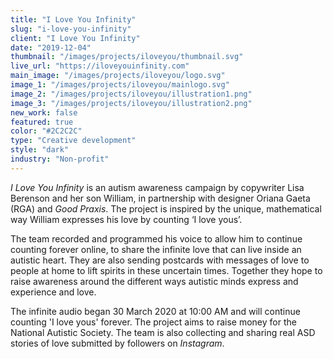```yaml
---
title: "I Love You Infinity"
slug: "i-love-you-infinity"
client: "I Love You Infinity"
date: "2019-12-04"
thumbnail: "/images/projects/iloveyou/thumbnail.svg"
live_url: "https://iloveyouinfinity.com"
main_image: "/images/projects/iloveyou/logo.svg"
image_1: "/images/projects/iloveyou/mainlogo.svg"
image_2: "/images/projects/iloveyou/illustration1.png"
image_3: "/images/projects/iloveyou/illustration2.png"
new_work: false
featured: true
color: "#2C2C2C"
type: "Creative development"
style: "dark"
industry: "Non-profit"
---
```

_I Love You Infinity_ is an autism awareness campaign by copywriter Lisa
Berenson and her son William, in partnership with designer Oriana Gaeta (RGA)
and _Good Praxis_. The project is inspired by the unique, mathematical way
William expresses his love by counting ‘I love yous’.

The team recorded and programmed his voice to allow him to continue counting
forever online, to share the infinite love that can live inside an autistic
heart. They are also sending postcards with messages of love to people at home
to lift spirits in these uncertain times. Together they hope to raise awareness
around the different ways autistic minds express and experience and love.

The infinite audio began 30 March 2020 at 10:00 AM and will continue counting 'I
love yous' forever. The project aims to raise money for the National Autistic
Society. The team is also collecting and sharing real ASD stories of love
submitted by followers on _Instagram_.
